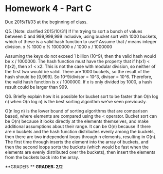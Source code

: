 Homework 4 - Part C
===================
Due 2015/11/03 at the beginning of class.

Q5. [Note: clarified 2015/10/31] If I'm trying to sort a bunch of values between 0 and 999,999,999 inclusive, using bucket sort with 1000 buckets, which of these is a valid hash function to use? Assume that / means integer division.
x % 1000
x % 1000000
x / 1000
x / 1000000

Assuming the keys do not exceed 1 billion (10^9), then the valid hash would be x / 1000000. The hash function must have the property that if h(x1) < h(x2), then 
x1 < x2. This is not the case with modular division, so neither of the first two would be valid. There are 1000 buckets, so the result of the hash should be [0,999]. 
So 10^9/divisor = 10^3, divisor = 10^6. Therefore, the valid hash function is x / 1000000. If x is only divided by 1000, a hash result could be larger than 999.

Q6. Briefly explain how it is possible for bucket sort to be faster than O(n log n) when O(n log n) is the best sorting algorithm we’ve seen previously.

O(n log n) is the lower bound of sorting algorithms that are comparison based, where elements are compared using the < operator. Bucket sort can be O(n) because 
it looks directly at the elements themselves, and make additional assumptions about their range. It can be O(n) because if there are n buckets and the hash 
function distributes evenly among the buckets, then there are two independent loops through n elements, resulting in O(n). The first time through inserts the 
element into the array of buckets, and then the second loops sorts the buckets (which would be fast when the elements are evenly distributed over the buckets), 
then insert the elements from the buckets back into the array.





**GRADER: **
**GRADER: 2/2**